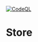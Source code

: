 [![CodeQL](https://github.com/sachitsac/sachit-store/actions/workflows/codeql-analysis.yml/badge.svg?branch=main)](https://github.com/sachitsac/sachit-store/actions/workflows/codeql-analysis.yml)

# Store
